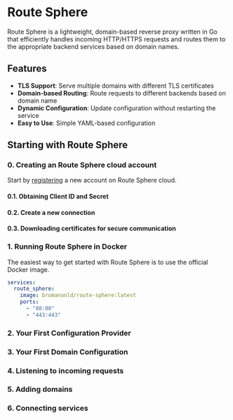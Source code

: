 # Route Sphere

Route Sphere is a lightweight, domain-based reverse proxy written in Go that efficiently handles incoming HTTP/HTTPS
requests and routes them to the appropriate backend services based on domain names.

## Features

- **TLS Support**: Serve multiple domains with different TLS certificates
- **Domain-based Routing**: Route requests to different backends based on domain name
- **Dynamic Configuration**: Update configuration without restarting the service
- **Easy to Use**: Simple YAML-based configuration

## Starting with Route Sphere

### 0. Creating an Route Sphere cloud account
Start by [registering](https://route.sphere.sh/register) a new account on Route Sphere cloud.

#### 0.1. Obtaining Client ID and Secret

#### 0.2. Create a new connection

#### 0.3. Downloading certificates for secure communication

### 1. Running Route Sphere in Docker

The easiest way to get started with Route Sphere is to use the official Docker image.

```yaml
services:
  route_sphere:
    image: bromanonld/route-sphere:latest
    ports:
      - "80:80"
      - "443:443" 
```

### 2. Your First Configuration Provider

### 3. Your First Domain Configuration

### 4. Listening to incoming requests

### 5. Adding domains

### 6. Connecting services